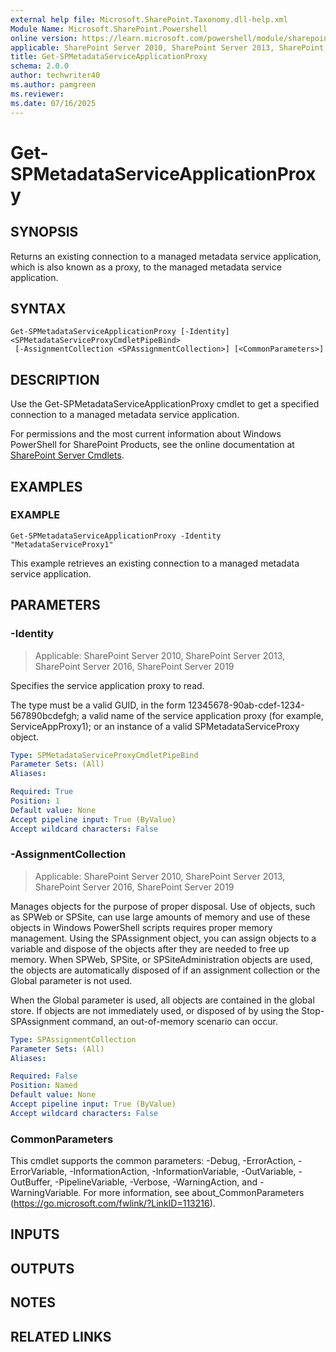 ```yaml
---
external help file: Microsoft.SharePoint.Taxonomy.dll-help.xml
Module Name: Microsoft.SharePoint.Powershell
online version: https://learn.microsoft.com/powershell/module/sharepoint-server/get-spmetadataserviceapplicationproxy
applicable: SharePoint Server 2010, SharePoint Server 2013, SharePoint Server 2016, SharePoint Server 2019
title: Get-SPMetadataServiceApplicationProxy
schema: 2.0.0
author: techwriter40
ms.author: pamgreen
ms.reviewer:
ms.date: 07/16/2025
---
```


# Get-SPMetadataServiceApplicationProxy

## SYNOPSIS
Returns an existing connection to a managed metadata service application, which is also known as a proxy, to the managed metadata service application.

## SYNTAX

```
Get-SPMetadataServiceApplicationProxy [-Identity] <SPMetadataServiceProxyCmdletPipeBind>
 [-AssignmentCollection <SPAssignmentCollection>] [<CommonParameters>]
```

## DESCRIPTION
Use the Get-SPMetadataServiceApplicationProxy cmdlet to get a specified connection to a managed metadata service application.

For permissions and the most current information about Windows PowerShell for SharePoint Products, see the online documentation at [SharePoint Server Cmdlets](https://learn.microsoft.com/powershell/sharepoint/sharepoint-server/sharepoint-server-cmdlets).

## EXAMPLES

### EXAMPLE
```
Get-SPMetadataServiceApplicationProxy -Identity "MetadataServiceProxy1"
```

This example retrieves an existing connection to a managed metadata service application.

## PARAMETERS

### -Identity

> Applicable: SharePoint Server 2010, SharePoint Server 2013, SharePoint Server 2016, SharePoint Server 2019

Specifies the service application proxy to read.

The type must be a valid GUID, in the form 12345678-90ab-cdef-1234-567890bcdefgh; a valid name of the service application proxy (for example, ServiceAppProxy1); or an instance of a valid SPMetadataServiceProxy object.

```yaml
Type: SPMetadataServiceProxyCmdletPipeBind
Parameter Sets: (All)
Aliases:

Required: True
Position: 1
Default value: None
Accept pipeline input: True (ByValue)
Accept wildcard characters: False
```

### -AssignmentCollection

> Applicable: SharePoint Server 2010, SharePoint Server 2013, SharePoint Server 2016, SharePoint Server 2019

Manages objects for the purpose of proper disposal.
Use of objects, such as SPWeb or SPSite, can use large amounts of memory and use of these objects in Windows PowerShell scripts requires proper memory management.
Using the SPAssignment object, you can assign objects to a variable and dispose of the objects after they are needed to free up memory.
When SPWeb, SPSite, or SPSiteAdministration objects are used, the objects are automatically disposed of if an assignment collection or the Global parameter is not used.

When the Global parameter is used, all objects are contained in the global store.
If objects are not immediately used, or disposed of by using the Stop-SPAssignment command, an out-of-memory scenario can occur.

```yaml
Type: SPAssignmentCollection
Parameter Sets: (All)
Aliases:

Required: False
Position: Named
Default value: None
Accept pipeline input: True (ByValue)
Accept wildcard characters: False
```

### CommonParameters
This cmdlet supports the common parameters: -Debug, -ErrorAction, -ErrorVariable, -InformationAction, -InformationVariable, -OutVariable, -OutBuffer, -PipelineVariable, -Verbose, -WarningAction, and -WarningVariable. For more information, see about_CommonParameters (https://go.microsoft.com/fwlink/?LinkID=113216).

## INPUTS

## OUTPUTS

## NOTES

## RELATED LINKS
